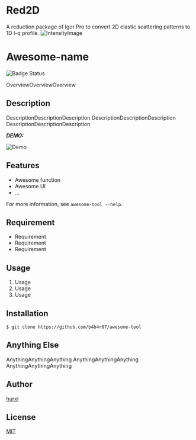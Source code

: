 # Red2D
A reduction package of Igor Pro to convert 2D elastic scattering patterns to 1D I-q profile.
![IntensityImage](https://user-images.githubusercontent.com/52224108/60144764-a0656e00-97fe-11e9-915d-771f31c92384.png)

# Awesome-name

![Badge Status](https://ci-as-a-service)

OverviewOverviewOverview

## Description

DescriptionDescriptionDescription
DescriptionDescriptionDescription
DescriptionDescriptionDescription

***DEMO:***

![Demo](https://image-url.gif)

## Features

- Awesome function
- Awesome UI
- ...

For more information, see `awesome-tool --help`.

## Requirement

- Requirement
- Requirement
- Requirement

## Usage

1. Usage
2. Usage
3. Usage

## Installation

    $ git clone https://github.com/b4b4r07/awesome-tool

## Anything Else

AnythingAnythingAnything
AnythingAnythingAnything
AnythingAnythingAnything

## Author

[hurxl](https://www.shibayamalab.issp.u-tokyo.ac.jp/li-xiang)

## License

[MIT](http://b4b4r07.mit-license.org)
